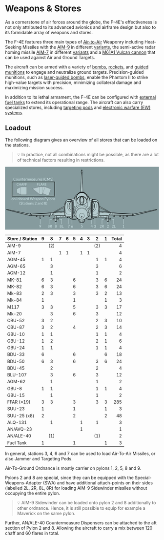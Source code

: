 # Weapons & Stores

As a cornerstone of air forces around the globe, the F-4E's effectiveness is not
only attributed to its advanced avionics and airframe design but also to its
formidable array of weapons and stores.

The F-4E features three main types of [Air-to-Air](./air_to_air/overview.md)
Weaponry including Heat-Seeking Missiles with the [AIM-9](./air_to_air/aim_9.md)
in different [variants,](./air_to_air/aim_9.md#variants) the semi-active radar
homing missile [AIM-7](./air_to_air/aim_7.md) in different
[variants](./air_to_air/aim_7.md#variants) and a
[M61A1 Vulcan cannon](./guns.md#internal-cannon-m61a1-vulcan) that can be used
against Air and Ground Targets.

The aircraft can be armed with a variety of
[bombs](./air_to_ground/bombs/overview.md),
[rockets](./air_to_ground/rockets.md), and
[guided munitions](./air_to_ground/missiles/overview.md) to engage and
neutralize ground targets. Precision-guided munitions, such as
[laser-guided bombs](./air_to_ground/bombs/laser_guided_bombs.md), enable the
Phantom II to strike high-value targets with precision, minimizing collateral
damage and maximizing mission success.

In addition to its lethal armament, the F-4E can be configured with
[external fuel tanks](./tanks.md) to extend its operational range. The aircraft
can also carry specialized stores, including
[targeting pods](./pods.md#anavq-23-pave-spike) and
[electronic warfare (EW) systems](./pods.md#alq-131-ecm-pod).

## Loadout

The following diagram gives an overview of all stores that can be loaded on the
stations.

> 💡 In practice, not all combinations might be possible, as there are a lot of
> technical factors resulting in restrictions.

![Station Overview](../img/stations.jpg)

| Store / Station | 9 |  8  | 7 | 6 | 5 | 4 | 3 |  2  | 1 | Total |
|-----------------|:-:|:---:|:-:|:-:|:-:|:-:|:-:|:---:|:-:|------:|
| AIM-9           |   | (2) |   |   |   |   |   | (2) |   |     4 |
| AIM-7           |   |     | 1 | 1 |   | 1 | 1 |     |   |     4 |
| AGM-45          | 1 |  1  |   |   |   |   |   |  1  | 1 |     4 |
| AGM-65          |   |  3  |   |   |   |   |   |  3  |   |     6 |
| AGM-12          |   |  1  |   |   |   |   |   |  1  |   |     2 |
| MK-81           | 6 |  3  |   |   | 6 |   |   |  3  | 6 |    24 |
| MK-82           | 6 |  3  |   |   | 6 |   |   |  3  | 6 |    24 |
| Mk-83           | 2 |  3  |   |   | 3 |   |   |  3  | 2 |    13 |
| Mk-84           | 1 |     |   |   | 1 |   |   |     | 1 |     3 |
| M117            | 3 |  3  |   |   | 5 |   |   |  3  | 3 |    17 |
| Mk-20           |   |  3  |   |   | 6 |   |   |  3  |   |    12 |
| CBU-52          | 3 |  2  |   |   |   |   |   |  2  | 3 |    10 |
| CBU-87          | 3 |  2  |   |   | 4 |   |   |  2  | 3 |    14 |
| GBU-10          | 1 |  1  |   |   |   |   |   |  1  | 1 |     4 |
| GBU-12          | 1 |  2  |   |   |   |   |   |  2  | 1 |     6 |
| GBU-24          | 1 |  1  |   |   |   |   |   |  1  | 1 |     4 |
| BDU-33          | 6 |     |   |   | 6 |   |   |     | 6 |    18 |
| BDU-50          | 6 |  3  |   |   | 6 |   |   |  3  | 6 |    24 |
| BDU-45          |   |  2  |   |   |   |   |   |  2  |   |     4 |
| BLU-107         |   |  3  |   |   | 6 |   |   |  3  |   |    12 |
| AGM-62          |   |  1  |   |   |   |   |   |  1  |   |     2 |
| GBU-8           | 1 |  1  |   |   |   |   |   |  1  | 1 |     4 |
| GBU-15          |   |  1  |   |   |   |   |   |  1  |   |     2 |
| FFAR (×19)      | 3 |  3  |   |   | 3 |   |   |  3  | 3 |   285 |
| SUU-23          | 1 |     |   |   | 1 |   |   |     | 1 |     3 |
| SUU-25 (x8)     | 2 |     |   |   | 2 |   |   |     | 2 |    48 |
| ALQ-131         |   |  1  |   |   |   | 1 |   |  1  |   |     3 |
| AN/AVQ-23       |   |     |   |   |   | 1 |   |     |   |     1 |
| AN/ALE-40       |   | (1) |   |   |   |   |   | (1) |   |     2 |
| Fuel Tank       | 1 |     |   |   | 1 |   |   |     | 1 |     3 |

In general, stations 3, 4, 6 and 7 can be used to load Air-To-Air Missiles, or
also Jammer and Targeting Pods.

Air-To-Ground Ordnance is mostly carrier on pylons 1, 2, 5, 8 and 9.

Pylons 2 and 8 are special, since they can be equipped with the
Special-Weapons-Adapter (SWA) and have additional attach-points on their sides
(labelled 2L, 2R, 8L, 8R) for loading AIM-9 Sidewinder missiles without
occupying the entire pylon.

> 💡 AIM-9 Sidewinder can be loaded onto pylon 2 and 8 additionally to other
> ordnance. Hence, it is still possible to equip for example a Maverick on the
> same pylon.

Further, AN/ALE-40 Countermeasure Dispensers can be attached to the aft section
of Pylon 2 and 8. Allowing the aircraft to carry a mix between 120 chaff and 60
flares in total.
